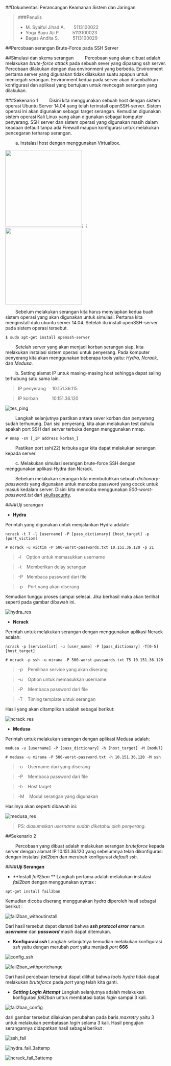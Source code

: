 ##Dokumentasi Perancangan Keamanan Sistem dan Jaringan

>###Penulis
>* M. Syaiful Jihad A.&nbsp;&nbsp;&nbsp;&nbsp;&nbsp;&nbsp;&nbsp;5113100022
>* Yoga Bayu Aji P.&nbsp;&nbsp;&nbsp;&nbsp;&nbsp;&nbsp;&nbsp;&nbsp;&nbsp;&nbsp;5113100023
>* Bagas Andita S.&nbsp;&nbsp;&nbsp;&nbsp;&nbsp;&nbsp;&nbsp;&nbsp;&nbsp;&nbsp;&nbsp;5113100029

##Percobaan serangan Brute-Force pada SSH Server

##Simulasi dan skema serangan
&nbsp;&nbsp;&nbsp;&nbsp;&nbsp;&nbsp;&nbsp;&nbsp;Percobaan yang akan dibuat adalah melakukan _brute-force attack_ pada sebuah sever yang dipasang ssh server. Percobaan dilakukan dengan dua environment yang berbeda. Environment pertama server yang digunakan tidak dilakukan suatu apapun untuk mencegah serangan. Environment kedua pada server akan ditambahkan konfigurasi dan aplikasi yang bertujuan untuk mencegah serangan yang dilakukan.

###Sekenario 1
&nbsp;&nbsp;&nbsp;&nbsp;&nbsp;&nbsp;&nbsp;&nbsp;Disini kita menggunakan sebuah host dengan sistem operasi Ubuntu Server 14.04 yang telah terinstall openSSH-server. Sistem operasi ini akan digunakan sebagai target serangan. Kemudian digunakan sistem operasi Kali Linux yang akan digunakan sebagai komputer penyerang.
SSH server dan sistem operasi yang digunakan masih dalam keadaan default tanpa ada Firewall maupun konfigurasi untuk melakukan pencegaran terharap serangan.

&nbsp;&nbsp;&nbsp;&nbsp;&nbsp;&nbsp;&nbsp;&nbsp;a. Instalasi host dengan menggunakan Virtualbox.

<img src="asset/kali_strun.PNG" width="240">;&nbsp;&nbsp;;&nbsp;&nbsp;<img src="asset/ubt_strun.PNG" width="240">

&nbsp;&nbsp;&nbsp;&nbsp;&nbsp;&nbsp;&nbsp;&nbsp;Sebelum melakukan serangan kita harus menyiapkan kedua buah sistem operasi yang akan digunakan untuk simulasi. Pertama kita menginstall dulu ubuntu server 14.04. Setelah itu install openSSH-server pada sistem operasi tersebut. 
```
$ sudo apt-get install openssh-server
```
&nbsp;&nbsp;&nbsp;&nbsp;&nbsp;&nbsp;&nbsp;&nbsp;Setelah server yang akan menjadi korban serangan siap, kita melakukan instalasi sistem operasi untuk penyerang. Pada komputer penyerang kita akan menggunakan beberapa tools yaitu: _Hydra, Ncrack,_ dan _Medusa._
 
&nbsp;&nbsp;&nbsp;&nbsp;&nbsp;&nbsp;&nbsp;&nbsp;b. Setting alamat IP untuk masing-masing host sehingga dapat saling terhubung satu sama lain.
>IP penyerang &nbsp;&nbsp;&nbsp;&nbsp;10.151.36.115

>IP korban &nbsp;&nbsp;&nbsp;&nbsp;&nbsp;&nbsp;&nbsp;&nbsp;&nbsp;&nbsp;10.151.36.120

![tes_ping](asset/test_ping.PNG)

&nbsp;&nbsp;&nbsp;&nbsp;&nbsp;&nbsp;&nbsp;&nbsp;Langkah selanjutnya pastikan antara sever korban dan penyerang sudah terhunung.
Dari sisi penyerang, kita akan melakukan test dahulu apakah port SSH dari server terbuka dengan menggunakan nmap.
```
# nmap -sV [_IP address korban_]
```
&nbsp;&nbsp;&nbsp;&nbsp;&nbsp;&nbsp;&nbsp;&nbsp;Pastikan port ssh(22) terbuka agar kita dapat melakukan serangan kepada server.

&nbsp;&nbsp;&nbsp;&nbsp;&nbsp;&nbsp;&nbsp;&nbsp;c. Melakukan simulasi serangan brute-force SSH dengan menggunakan aplikasi Hydra dan Ncrack.

&nbsp;&nbsp;&nbsp;&nbsp;&nbsp;&nbsp;&nbsp;&nbsp;Sebelum melakukan serangan kita membutuhkan sebuah _dictionary-passwords_ yang digunakan untuk mencoba password yang cocok untuk masuk kedalam server. Disini kita mencoba menggunakan _500-worst-password.txt_ dari [skullsecurity](http://downloads.skullsecurity.org/passwords). 

####Uji serangan
- **Hydra**

Perintah yang digunakan untuk menjalankan Hydra adalah:
```
ncrack -t 7 -l [username] -P [pass_dictionary] [host_target] -p [port_victiom]
```
```
# ncrack -u victim -P 500-worst-passwords.txt 10.151.36.120 -p 21
```

>-l&nbsp;&nbsp;&nbsp;&nbsp;Option untuk memasukkan username

>-t&nbsp;&nbsp;&nbsp;&nbsp;Memberikan delay serangan

>-P&nbsp;&nbsp;&nbsp;Membaca password dari file

>-p&nbsp;&nbsp;&nbsp;&nbsp;Port yang akan diserang 

Kemudian tunggu proses sampai selesai. Jika berhasil maka akan terlihat seperti pada gambar dibawah ini.

![hydra_res](asset/success_hydra.PNG)

- **Ncrack**

Perintah untuk melakukan serangan dengan menggunakan aplikasi Ncrack adalah:
```
ncrack -p [servicelist] -u [user_name] -P [pass_dictionary] -T[0-5] [host_target]
```
```
# ncrack -p ssh -u mirana -P 500-worst-passwords.txt T5 10.151.36.120
```

>-p&nbsp;&nbsp;&nbsp;&nbsp;Pemilihan service yang akan diserang

>-u&nbsp;&nbsp;&nbsp;&nbsp;Option untuk memasukkan username

>-P&nbsp;&nbsp;&nbsp;&nbsp;Membaca password dari file

>-T&nbsp;&nbsp;&nbsp;&nbsp;Timing template untuk serangan

Hasil yang akan ditampilkan adalah sebagai berikut:

![ncrack_res](asset/success_ncrack.PNG)

- **Medusa**

Perintah untuk melakukan serangan dengan aplikasi Medusa adalah:
```
medusa -u [username] -P [pass_dictionary] -h [host_target] -M [modul]
```
```
# medusa -u mirana -P 500-worst-password.txt -h 10.151.36.120 -M ssh
```

>-u&nbsp;&nbsp;&nbsp;&nbsp;Username dari yang diserang

>-P&nbsp;&nbsp;&nbsp;&nbsp;Membaca password dari file

>-h&nbsp;&nbsp;&nbsp;&nbsp;Host target

>-M&nbsp;&nbsp;&nbsp;&nbsp;Modul serangan yang digunakan

Hasilnya akan seperti dibawah ini:

![medusa_res](asset/success_medusa.PNG)

>PS: _diasumsikan username sudah diketahui oleh penyerang._

##Sekenario 2

&nbsp;&nbsp;&nbsp;&nbsp;&nbsp;&nbsp;&nbsp;&nbsp;Percobaan yang dibuat adalah melakukan serangan _bruteforce_ kepada server dengan alamat IP 10.151.36.120 yang sebelumnya telah dikonfigurasi dengan instalasi _fail2ban_ dan merubah konfigurasi _default ssh_.

####**Uji Serangan**
- **Install _fail2ban_ **
Langkah pertama adalah melakukan instalasi _fail2ban_ dengan menggunakan syntax :
```**
apt-get install fail2ban
```
Kemudian dicoba diserang menggunakan _hydra_ diperoleh hasil sebagai berikut :

![fail2ban_withoutinstall](asset/fail2banwithoutsshconfig.PNG)

Dari hasil tersebut dapat diamati bahwa **_ssh protocol error_** namun **_username_** dan **_password_** masih dapat ditemukan.
- **Konfigurasi _ssh_**
Langkah selanjutnya kemudian melakukan konfigurasi _ssh_ yaitu dengan merubah _port_ yaitu menjadi _port_ **666**

![config_ssh](asset/configssh.png)

![fail2ban_withportchange](asset/fail2banwithsshport.PNG)

Dari hasil percobaan tersebut dapat dilihat bahwa _tools hydra_ tidak dapat melakukan _bruteforce_ pada _port_ yang telah kita ganti.
- **_Setting Login Attempt_**
Langkah selanjutnya adalah melakukan konfigurasi _fail2ban_ untuk membatasi batas _login_ sampai 3 kali.

![fail2ban_config](asset/fail2banconfig.png)

dari gambar tersebut dilakukan perubahan pada baris _maxretry_ yaitu 3 untuk melakukan pembatasan _login_ selama 3 kali.
Hasil pengujian serangannya didapatkan hasil sebagai berikut :

![ssh_fail](asset/sshfail3kali.PNG)

![hydra_fail_3attemp](asset/hydrafail2banattemp3.PNG)

![ncrack_fail_3attemp](asset/ncrackfail2ban3attemp.PNG)